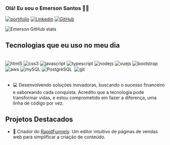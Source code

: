 ### Olá! Eu sou o Emerson Santos ✋🏾

[![portifolio](https://img.shields.io/badge/website-000000?style=for-the-badge&logo=About.me&logoColor=white)](https://emersonsantos98.github.io/)
[![Linkedin](https://img.shields.io/badge/LinkedIn-0077B5?style=for-the-badge&logo=linkedin&logoColor=white)](https://www.linkedin.com/in/emerson-santos-3857ba221/)
[![GitHub](https://img.shields.io/badge/GitHub-100000?style=for-the-badge&logo=github&logoColor=white)](https://github.com/emersonSantos98)


![Emerson GitHub stats](https://github-readme-stats.vercel.app/api?username=emersonSantos98&show_icons=true&theme=radical)

## Tecnologias que eu uso no meu dia

<div style="display: inlaine_block"><br/>
<img align="center" alt="html5" src="https://img.shields.io/badge/HTML5-E34F26?style=for-the-badge&logo=html5&logoColor=white"/>
<img align="center" alt="css3" src="https://img.shields.io/badge/CSS3-1572B6?style=for-the-badge&logo=css3&logoColor=white"/>
<img align="center" alt="javascript" src="	https://img.shields.io/badge/JavaScript-F7DF1E?style=for-the-badge&logo=javascript&logoColor=black"/>
<img align="center" alt="typescript" src="https://img.shields.io/badge/TypeScript-007ACC?style=for-the-badge&logo=typescript&logoColor=white"/>
<img align="center" alt="nodejs" src="https://img.shields.io/badge/Node.js-43853D?style=for-the-badge&logo=node.js&logoColor=whit"/>
<img align="center" alt="vuejs" src="https://img.shields.io/badge/Vue.js-35495E?style=for-the-badge&logo=vue.js&logoColor=4FC08D"/>
<img align="center" alt="bootstrap" src="https://img.shields.io/badge/Bootstrap-563D7C?style=for-the-badge&logo=bootstrap&logoColor=white"/>
<img align="center" alt="aws" src="https://img.shields.io/badge/Amazon_AWS-FF9900?style=for-the-badge&logo=amazonaws&logoColor=white"/>
<img align="center" alt="mySQL" src="https://img.shields.io/badge/MySQL-005C84?style=for-the-badge&logo=mysql&logoColor=white"/>
<img align="center" alt="PostgreSQL" src="https://img.shields.io/badge/PostgreSQL-316192?style=for-the-badge&logo=postgresql&logoColor=white"/>
<img align="center" alt="" src="https://img.shields.io/badge/Express.js-404D59?style=for-the-badge"/>
<img align="center" alt="git" src="https://img.shields.io/badge/GIT-E44C30?style=for-the-badge&logo=git&logoColor=white"/>
</div>
<br/>


- 💻 Desenvolvendo soluções inovadoras, buscando o sucesso financeiro e saboreando cada conquista. Acredito que a tecnologia pode transformar vidas, e estou comprometido em fazer a diferença, uma linha de código por vez.

## Projetos Destacados

- 🚀 Criador do [RapidFunnels](https://app.rapidfunnels.com.br/login): Um editor intuitivo de páginas de vendas web para simplificar a criação de conteúdo.



